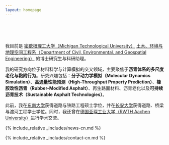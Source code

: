 ```yaml
---
layout: homepage
---
```


<h1 id="about-me-cn"></h1>

<h2 style="margin: 80px 0px 10px;"></h2>

我目前是 [密歇根理工大学（Michigan Technological University）](https://www.mtu.edu/) [土木、环境与地理空间工程系（Department of Civil, Environmental, and Geospatial Engineering）](https://www.mtu.edu/cege/) 的博士研究生与科研助理。

我的研究方向位于材料科学与计算模拟的交叉领域，主要聚焦于**沥青体系的多尺度老化与黏附行为**。研究兴趣包括：**分子动力学模拟（Molecular Dynamics Simulation）**、**高通量性能预测（High-Throughput Property Prediction）**、**橡胶改性沥青（Rubber-Modified Asphalt）**、再生路面材料、沥青老化以及**可持续沥青技术（Sustainable Asphalt Technologies）**。

此前，我在[东南大学](https://www.seu.edu.cn/english/)获得道路与铁路工程硕士学位，并在[长安大学](https://en.chd.edu.cn/5753/list.htm)获得道路、桥梁与渡河工程学士学位。同时，我还曾在[德国亚琛工业大学（RWTH Aachen University）](https://www.rwth-aachen.de/cms/~a/root/?lidx=1)进行学术交流。

{% include_relative _includes/news-cn.md %}

{% include_relative _includes/contact-cn.md %}
